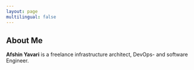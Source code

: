 ```yaml
---
layout: page
multilingual: false
---
```


## About Me
**Afshin Yavari** is a freelance infrastructure architect, DevOps- and software Engineer.

